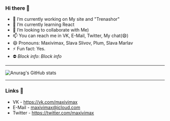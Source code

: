 ### Hi there 👋

- 🔭 I’m currently working on My site and "Trenashor"
- 🌱 I’m currently learning React
- 👯 I’m looking to collaborate with Me)
- 📫 You can reach me in VK, E-Mail, Twitter, My chat(😄)
- 😄 Pronouns: Maxivimax, Slava Slivov, Plum, Slava Marlav
- ⚡ Fun fact: Yes.
- ⛔ *Block info*: *Block info*

____
![Anurag's GitHub stats](https://github-readme-stats.vercel.app/api?username=anuraghazra&show_icons=true&theme=radical)
____

### Links 📃

+ VK - https://vk.com/maxivimax
+ E-Mail - maxivimax@icloud.com 
+ Twitter - https://twitter.com/maxivimax
